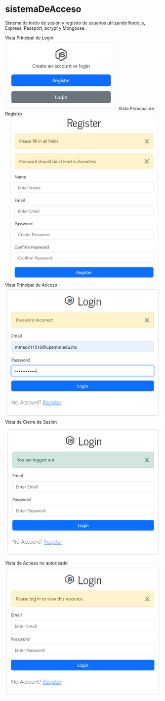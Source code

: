 # sistemaDeAcceso
Sistema de inicio de sesión y registro de usuarios utilizando Node.js, Express, Passport, bcrypt y Mongoose.

Vista Principal de Login
![Vista Principal](imagenes/imagen1.PNG)
Vista Principal de Registro
![Vista Registro](imagenes/imagen2.png)
Vista Principal de Acceso
![Vista Acceso](imagenes/imagen3.png)
Vista de Cierre de Sesión
![Vista Cierre](imagenes/imagen4.png)
Vista de Acceso no autorizado
![Vista autorizacion](imagenes/imagen5.png)


